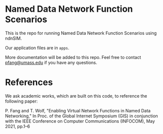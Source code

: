 Named Data Network Function Scenarios
====================================

This is the repo for running Named Data Network Function Scenarios using ndnSIM.

Our application files are in  `apps`.

More documentation will be added to this repo. Feel free to contact pfang@umass.edu if you have any questions.


References
=========
We ask academic works, which are built on this code, to reference the following paper:

P. Fang and T. Wolf, "Enabling Virtual Network Functions in Named Data Networking," In Proc. of the Global Internet Symposium (GIS) in conjunction with the IEEE Conference on Computer Communications (INFOCOM), May 2021, pp.1–6
